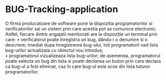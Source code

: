 # BUG-Tracking-application
O firma producatoare de software pune la dispozitia programatorilor si verificatorilor sai un sistem  prin care acestia pot sa comunice electronic.
Astfel, fiecare dintre angajatii mentionati are la dispoziție  un terminal prin care: 
• verificatorul poate înregistra un bug, dându-i o denumire si o descriere; imediat dupa  înregistrarea bug-ului, toti programatorii vad lista bug-urilor actualizata cu obiectul nou  introdus;  
• programatorul vizualizeaza lista bug-urilor; de asemenea, programatorul poate selecta un bug  din lista si poate declansa un buton prin care declara ca bug-ul a fost eliminat, caz în care bug-ul este scos din lista tuturor programatorilor. 
